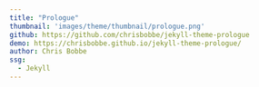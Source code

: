 ```yaml
---
title: "Prologue"
thumbnail: 'images/theme/thumbnail/prologue.png'
github: https://github.com/chrisbobbe/jekyll-theme-prologue
demo: https://chrisbobbe.github.io/jekyll-theme-prologue/
author: Chris Bobbe
ssg:
  - Jekyll
---
```

